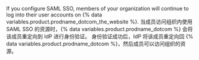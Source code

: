 If you configure SAML SSO, members of your organization will continue to log into their user accounts on {% data variables.product.prodname_dotcom_the_website %}. 当成员访问组织内使用 SAML SSO 的资源时，{% data variables.product.prodname_dotcom %} 会将该成员重定向到 IdP 进行身份验证。 身份验证成功后，IdP 将该成员重定向回 {% data variables.product.prodname_dotcom %}，然后成员可以访问组织的资源。
